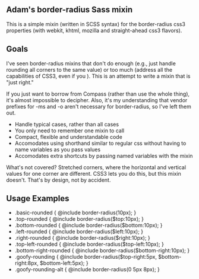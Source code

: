 ## Adam's border-radius Sass mixin
This is a simple mixin (written in SCSS syntax) for the border-radius css3 properties (with webkit, khtml, mozilla and straight-ahead css3 flavors).

## Goals
I've seen border-radius mixins that don't do enough (e.g., just handle rounding all corners to the same value) or too much (address all the capabilities of CSS3, even if you ). This is an attempt to write a mixin that is "just right."

If you just want to borrow from Compass (rather than use the whole thing), it's almost impossible to decipher. Also, it's my understanding that vendor prefixes for -ms and -o aren't necessary for border-radius, so I've left them out.
* Handle typical cases, rather than all cases
* You only need to remember one mixin to call
* Compact, flexible and understandable code
* Accomodates using shorthand similar to regular css without having to name variables as you pass values
* Accomodates extra shortcuts by passing named variables with the mixin

What's not covered? Stretched corners, where the horizontal and vertical values for one corner are different. CSS3 lets you do this, but this mixin doesn't. That's by design, not by accident. 

## Usage Examples
* .basic-rounded { @include border-radius(10px); }
* .top-rounded { @include border-radius($top:10px); }
* .bottom-rounded { @include border-radius($bottom:10px); }
* .left-rounded { @include border-radius($left:10px); }
* .right-rounded { @include border-radius($right:10px); }
* .top-left-rounded { @include border-radius($top-left:10px); }
* .bottom-right-rounded { @include border-radius($bottom-right:10px); }
* .goofy-rounding { @include border-radius($top-right:5px, $bottom-right:8px, $bottom-left:5px); }
* .goofy-rounding-alt { @include border-radius(0 5px 8px); }